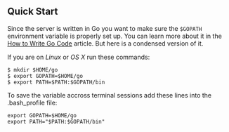 ## Quick Start

Since the server is written in Go you want to make sure the `$GOPATH` environment variable is properly set up. You can learn more about it in the [How to Write Go Code](https://golang.org/doc/code.html) article. But here is a condensed version of it.

If you are on *Linux* or *OS X* run these commands:

```
$ mkdir $HOME/go
$ export GOPATH=$HOME/go
$ export PATH=$PATH:$GOPATH/bin
```

To save the variable accross terminal sessions add these lines into the .bash_profile file:

```
export GOPATH=$HOME/go
export PATH="$PATH:$GOPATH/bin"
```

